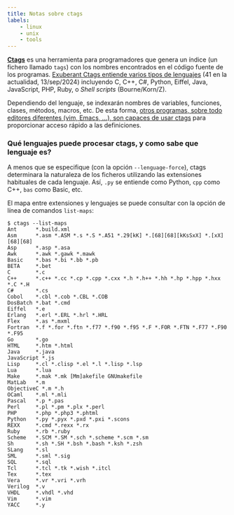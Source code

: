 ```yaml
---
title: Notas sobre ctags
labels:
    - linux
    - unix
    - tools
---
```


**[Ctags](https://ctags.sourceforge.net/)** es una herramienta para
programadores que genera un índice (un fichero llamado `tags`) con los nombres
encontrados en el código fuente de los programas. [Exuberant Ctags entiende
varios tipos de lenguajes](https://ctags.sourceforge.net/languages.html) (41 en
la actualidad, 13/sep/2024) incluyendo C, C++, C#, Python, Eiffel, Java,
JavaScript, PHP, Ruby, o _Shell scripts_ (Bourne/Korn/Z). 

Dependiendo del lenguaje, se indexarán nombres de variables, funciones, clases,
métodos, macros, etc. De esta forma, [otros programas, sobre todo editores
diferentes (vim, Emacs, ...), son capaces de usar
ctags](https://ctags.sourceforge.net/tools.html) para proporcionar acceso rápido
a las definiciones.

### Qué lenguajes puede procesar ctags, y como sabe que lenguaje es?

A menos que se especifique (con la opción `--lenguage-force`), ctags determinara
la naturaleza de los ficheros utilizando las extensiones habituales de cada
lenguaje. Así, `.py` se entiende como Python, `cpp` como C++, `bas` como Basic, etc.

El mapa entre extensiones y lenguajes se puede consultar con la opción de línea
de comandos `list-maps`:

```shell
$ ctags --list-maps
Ant      *.build.xml
Asm      *.asm *.ASM *.s *.S *.A51 *.29[kK] *.[68][68][kKsSxX] *.[xX][68][68]
Asp      *.asp *.asa
Awk      *.awk *.gawk *.mawk
Basic    *.bas *.bi *.bb *.pb
BETA     *.bet
C        *.c
C++      *.c++ *.cc *.cp *.cpp *.cxx *.h *.h++ *.hh *.hp *.hpp *.hxx *.C *.H
C#       *.cs
Cobol    *.cbl *.cob *.CBL *.COB
DosBatch *.bat *.cmd
Eiffel   *.e
Erlang   *.erl *.ERL *.hrl *.HRL
Flex     *.as *.mxml
Fortran  *.f *.for *.ftn *.f77 *.f90 *.f95 *.F *.FOR *.FTN *.F77 *.F90 *.F95
Go       *.go
HTML     *.htm *.html
Java     *.java
JavaScript *.js
Lisp     *.cl *.clisp *.el *.l *.lisp *.lsp
Lua      *.lua
Make     *.mak *.mk [Mm]akefile GNUmakefile
MatLab   *.m
ObjectiveC *.m *.h
OCaml    *.ml *.mli
Pascal   *.p *.pas
Perl     *.pl *.pm *.plx *.perl
PHP      *.php *.php3 *.phtml
Python   *.py *.pyx *.pxd *.pxi *.scons
REXX     *.cmd *.rexx *.rx
Ruby     *.rb *.ruby
Scheme   *.SCM *.SM *.sch *.scheme *.scm *.sm
Sh       *.sh *.SH *.bsh *.bash *.ksh *.zsh
SLang    *.sl
SML      *.sml *.sig
SQL      *.sql
Tcl      *.tcl *.tk *.wish *.itcl
Tex      *.tex
Vera     *.vr *.vri *.vrh
Verilog  *.v
VHDL     *.vhdl *.vhd
Vim      *.vim
YACC     *.y
```

